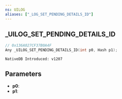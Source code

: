 ```yaml
---
ns: UILOG
aliases: ["_LOG_SET_PENDING_DETAILS_ID"]
---
```

## _UILOG_SET_PENDING_DETAILS_ID

```c
// 0x136A027CF37B0A4F
Any _UILOG_SET_PENDING_DETAILS_ID(int p0, Hash p1);
```

```
NativeDB Introduced: v1207
```

## Parameters
* **p0**:
* **p1**:
